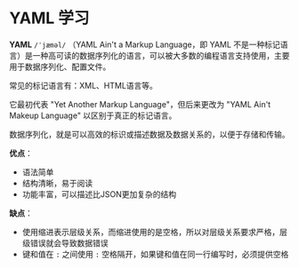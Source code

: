 # YAML 学习

**YAML** `/ˈjæməl/` （YAML Ain't a Markup Language，即 YAML 不是一种标记语言）是一种高可读的数据序列化的语言，可以被大多数的编程语言支持使用，主要用于数据序列化、配置文件。

常见的标记语言有：XML、HTML语言等。

它最初代表 "Yet Another Markup Language"，但后来更改为 "YAML Ain't Makeup Language" 以区别于真正的标记语言。

数据序列化，就是可以高效的标识或描述数据及数据关系的，以便于存储和传输。

**优点**：
- 语法简单
- 结构清晰，易于阅读
- 功能丰富，可以描述比JSON更加复杂的结构

**缺点**：
- 使用缩进表示层级关系，而缩进使用的是空格，所以对层级关系要求严格，层级错误就会导致数据错误
- 键和值在 `:` 之间使用 `:` 空格隔开，如果键和值在同一行编写时，必须提供空格